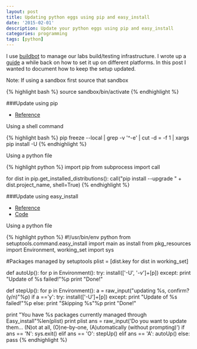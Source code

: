```yaml
---
layout: post
title: Updating python eggs using pip and easy_install
date: '2015-02-01'
description: Update your python eggs using pip and easy_install
categories: programming
tags: [python]
---
```



I use [buildbot](http://buildbot.net/) to manage our labs build/testing infrastructure. I wrote up a [guide](http://hamelot.co.uk/programming/automated-building-of-chrono-via-buildbot/) a while back on how to set it up on different platforms. In this post I wanted to document how to keep the setup updated. 

Note: If using a sandbox first source that sandbox

{% highlight bash %}
source sandbox/bin/activate
{% endhighlight %}

###Update using pip

 - [Reference](http://stackoverflow.com/questions/2720014/upgrading-all-packages-with-pip)

Using a shell command

{% highlight bash %}
pip freeze --local | grep -v '^\-e' | cut -d = -f 1  | xargs pip install -U
{% endhighlight %}

Using a python file

{% highlight python %}
import pip
from subprocess import call

for dist in pip.get_installed_distributions():
    call("pip install --upgrade " + dist.project_name, shell=True)
{% endhighlight %}



###Update using easy_install

 - [Reference](http://pyinsci.blogspot.com/2007/07/updating-all-your-eggs.html)
 - [Code](http://snipplr.com/view/56085/update-all-easyinstall-python-eggs/)

Using a python file

{% highlight python %}
#!/usr/bin/env python
from setuptools.command.easy_install import main as install
from pkg_resources import Environment, working_set
import sys

#Packages managed by setuptools
plist = [dist.key for dist in working_set]

def autoUp():
    for p in Environment():
        try:
            install(['-U', '-v']+[p])
        except:
            print "Update of %s failed!"%p
        print "Done!"

def stepUp():
    for p in Environment():
        a = raw_input("updating %s, confirm? (y/n)"%p)
        if a =='y':
            try:
                install(['-U']+[p])
            except:
                print "Update of %s failed!"%p
        else:
            print "Skipping %s"%p
        print "Done!"
            
print "You have %s packages currently managed through Easy_install"%len(plist)
print plist
ans = raw_input('Do you want to update them... (N)ot at all, (O)ne-by-one, (A)utomatically (without prompting)')
if ans == 'N':
    sys.exit()
elif ans == 'O':
    stepUp()
elif ans == 'A':
    autoUp()
else:
    pass
{% endhighlight %} 
